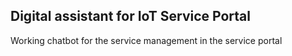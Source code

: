 ## Digital assistant for IoT Service Portal


Working chatbot for the service management in the service portal
